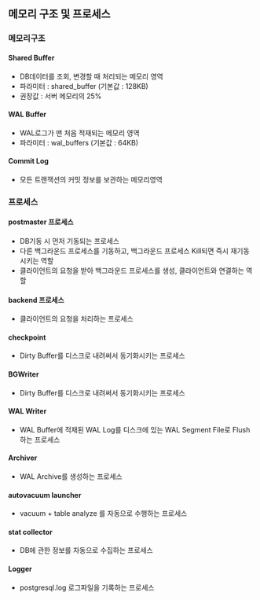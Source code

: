 ## 메모리 구조 및 프로세스

### 메모리구조
#### Shared Buffer
- DB데이터를 조회, 변경할 때 처리되는 메모리 영역
- 파라미터 : shared_buffer (기본값 : 128KB)
- 권장값 : 서버 메모리의 25%

#### WAL Buffer
- WAL로그가 맨 처음 적재되는 메모리 영역
- 파라미터 : wal_buffers (기본값 : 64KB)

#### Commit Log
- 모든 트랜잭션의 커밋 정보를 보관하는 메모리영역

### 프로세스
#### postmaster 프로세스
- DB기동 시 먼저 기동되는 프로세스
- 다른 백그라운드 프로세스를 기동하고, 백그라운드 프로세스 Kill되면 즉시 재기동시키는 역할
- 클라이언트의 요청을 받아 백그라운드 프로세스를 생성, 클라이언트와 연결하는 역할

#### backend 프로세스
- 클라이언트의 요청을 처리하는 프로세스

#### checkpoint
- Dirty Buffer를 디스크로 내려써서 동기화시키는 프로세스

#### BGWriter
- Dirty Buffer를 디스크로 내려써서 동기화시키는 프로세스

#### WAL Writer
- WAL Buffer에 적재된 WAL Log를 디스크에 있는 WAL Segment File로 Flush하는 프로세스

#### Archiver
- WAL Archive를 생성하는 프로세스

#### autovacuum launcher
- vacuum + table analyze 를 자동으로 수행하는 프로세스

#### stat collector
- DB에 관한 정보를 자동으로 수집하는 프로세스

#### Logger
- postgresql.log 로그파일을 기록하는 프로세스
